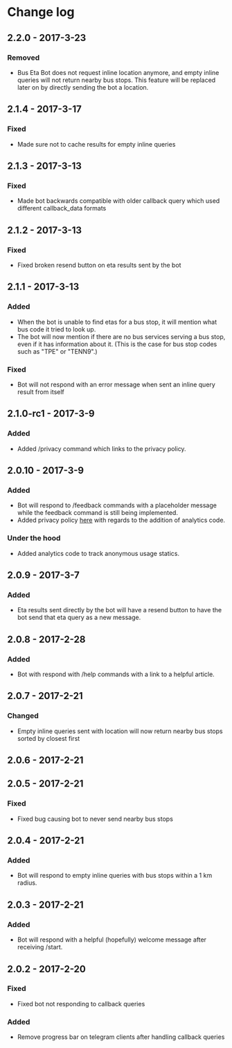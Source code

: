 # Change log

## 2.2.0 - 2017-3-23

### Removed

- Bus Eta Bot does not request inline location anymore, and empty inline queries will not return nearby bus stops. This 
feature will be replaced later on by directly sending the bot a location.

## 2.1.4 - 2017-3-17

### Fixed

- Made sure not to cache results for empty inline queries

## 2.1.3 - 2017-3-13

### Fixed

- Made bot backwards compatible with older callback query which used different callback_data formats

## 2.1.2 - 2017-3-13

### Fixed

- Fixed broken resend button on eta results sent by the bot

## 2.1.1 - 2017-3-13

### Added

- When the bot is unable to find etas for a bus stop, it will mention what bus code it tried to look up.
- The bot will now mention if there are no bus services serving a bus stop, even if it has information about it. (This 
is the case for bus stop codes such as "TPE" or "TENN9".)

### Fixed

- Bot will not respond with an error message when sent an inline query result from itself

## 2.1.0-rc1 - 2017-3-9

### Added

- Added /privacy command which links to the privacy policy.

## 2.0.10 - 2017-3-9

### Added

- Bot will respond to /feedback commands with a placeholder message while the feedback command is still being 
implemented.
- Added privacy policy [here](PRIVACY.md) with regards to the addition of analytics code.

### Under the hood

- Added analytics code to track anonymous usage statics.

## 2.0.9 - 2017-3-7

### Added

- Eta results sent directly by the bot will have a resend button to have the bot send that eta query as a new message.

## 2.0.8 - 2017-2-28

### Added

- Bot with respond with /help commands with a link to a helpful article.

## 2.0.7 - 2017-2-21

### Changed

- Empty inline queries sent with location will now return nearby bus stops sorted by closest first

## 2.0.6 - 2017-2-21
## 2.0.5 - 2017-2-21

### Fixed

- Fixed bug causing bot to never send nearby bus stops

## 2.0.4 - 2017-2-21

### Added

- Bot will respond to empty inline queries with bus stops within a 1 km radius.

## 2.0.3 - 2017-2-21

### Added

- Bot will respond with a helpful (hopefully) welcome message after receiving /start.

## 2.0.2 - 2017-2-20

### Fixed

- Fixed bot not responding to callback queries

### Added

- Remove progress bar on telegram clients after handling callback queries

